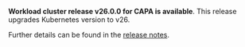 **Workload cluster release v26.0.0 for CAPA is available**. This release upgrades Kubernetes version to v26.

Further details can be found in the [release notes](https://docs.giantswarm.io/changes/workload-cluster-releases-aws/releases/aws-26.0.0/).

